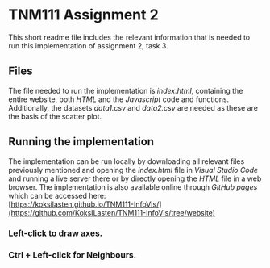 # TNM111 Assignment 2
This short readme file includes the relevant information that is needed to run this implementation of assignment 2, task 3.

## Files
The file needed to run the implementation is _index.html_, containing the entire website, both _HTML_ and the _Javascript_ code and functions. Additionally, the datasets _data1.csv_ and _data2.csv_ are needed as these are the basis of the scatter plot.

## Running the implementation
The implementation can be run locally by downloading all relevant files previously mentioned and opening the _index.html_ file in _Visual Studio Code_ and running a live server there or by directly opening the _HTML_ file in a web browser. The implementation is also available online through _GitHub pages_ which can be accessed here:\
[https://koksilasten.github.io/TNM111-InfoVis/](https://github.com/KoksILasten/TNM111-InfoVis/tree/website)

### Left-click to draw axes.
### Ctrl + Left-click for Neighbours. 
